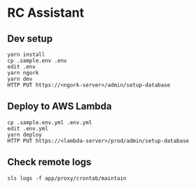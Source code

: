 # RC Assistant

## Dev setup

```
yarn install
cp .sample.env .env
edit .env
yarn ngork
yarn dev
HTTP PUT https://<ngork-server>/admin/setup-database
```


## Deploy to AWS Lambda

```
cp .sample.env.yml .env.yml
edit .env.yml
yarn deploy
HTTP PUT https://<lambda-server>/prod/admin/setup-database
```


## Check remote logs

```
sls logs -f app/proxy/crontab/maintain
```
